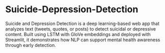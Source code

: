 # Suicide-Depression-Detection
Suicide and Depression Detection is a deep learning-based web app that analyzes text (tweets, quotes, or posts) to detect suicidal or depressive content. Built using LSTM with GloVe embeddings and deployed with Streamlit, it demonstrates how NLP can support mental health awareness through early detection.
